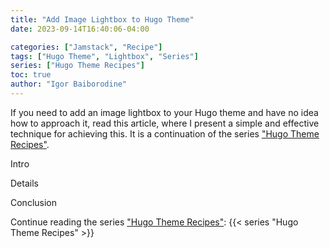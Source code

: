 ```yaml
---
title: "Add Image Lightbox to Hugo Theme"
date: 2023-09-14T16:40:06-04:00

categories: ["Jamstack", "Recipe"]
tags: ["Hugo Theme", "Lightbox", "Series"]
series: ["Hugo Theme Recipes"]
toc: true
author: "Igor Baiborodine"
---
```


If you need to add an image lightbox to your Hugo theme and have no idea how to approach it, read this article, where I
present a simple and effective technique for achieving this. It is a continuation of the
series ["Hugo Theme Recipes"](/series/hugo-theme-recipes/).

<!--more-->

Intro

Details

Conclusion

Continue reading the series ["Hugo Theme Recipes"](/series/hugo-theme-recipes/):
{{< series "Hugo Theme Recipes" >}}
